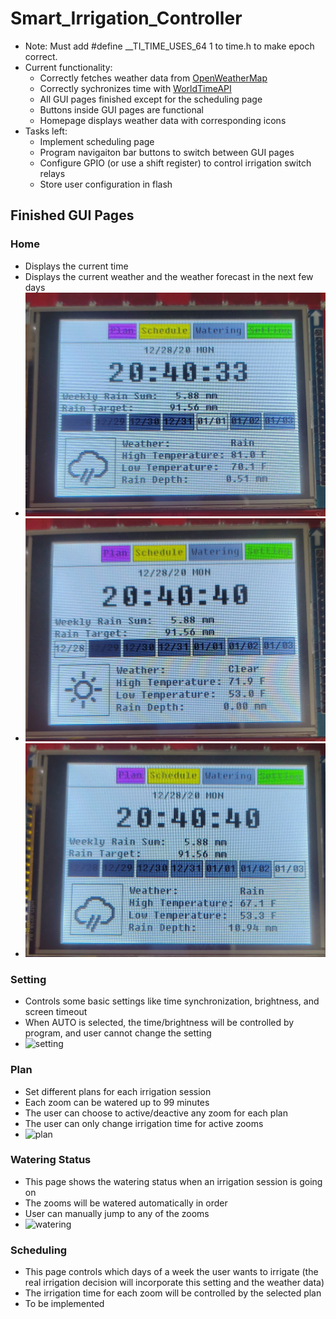 # Smart_Irrigation_Controller

* Note: Must add #define __TI_TIME_USES_64 1 to time.h to make epoch correct.
* Current functionality:
   * Correctly fetches weather data from [OpenWeatherMap](https://openweathermap.org/api)
   * Correctly sychronizes time with [WorldTimeAPI](https://worldtimeapi.org/timezones)
   * All GUI pages finished except for the scheduling page
   * Buttons inside GUI pages are functional
   * Homepage displays weather data with corresponding icons
* Tasks left:
   * Implement scheduling page
   * Program navigaiton bar buttons to switch between GUI pages
   * Configure GPIO (or use a shift register) to control irrigation switch relays
   * Store user configuration in flash

## Finished GUI Pages
### Home
* Displays the current time
* Displays the current weather and the weather forecast in the next few days
* <img src="https://github.com/shida-yang/Smart_Irrigation_Controller/blob/master/GUI_Demos/home1.jpg" width="500" />
* <img src="https://github.com/shida-yang/Smart_Irrigation_Controller/blob/master/GUI_Demos/home2.jpg" width="500" />
* <img src="https://github.com/shida-yang/Smart_Irrigation_Controller/blob/master/GUI_Demos/home3.jpg" width="500" />
### Setting
* Controls some basic settings like time synchronization, brightness, and screen timeout
* When AUTO is selected, the time/brightness will be controlled by program, and user cannot change the setting
* ![setting](https://github.com/shida-yang/Smart_Irrigation_Controller/blob/master/GUI_Demos/setting.gif)
### Plan
* Set different plans for each irrigation session
* Each zoom can be watered up to 99 minutes
* The user can choose to active/deactive any zoom for each plan
* The user can only change irrigation time for active zooms
* ![plan](https://github.com/shida-yang/Smart_Irrigation_Controller/blob/master/GUI_Demos/planning.gif)
### Watering Status
* This page shows the watering status when an irrigation session is going on
* The zooms will be watered automatically in order
* User can manually jump to any of the zooms
* ![watering](https://github.com/shida-yang/Smart_Irrigation_Controller/blob/master/GUI_Demos/watering.gif)
### Scheduling
* This page controls which days of a week the user wants to irrigate (the real irrigation decision will incorporate this setting and the weather data)
* The irrigation time for each zoom will be controlled by the selected plan
* To be implemented

